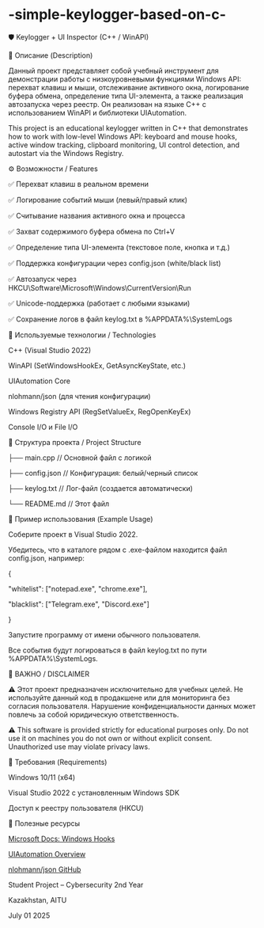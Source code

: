 # -simple-keylogger-based-on-c-

🛡️ Keylogger + UI Inspector (C++ / WinAPI)

📌 Описание (Description)
  
Данный проект представляет собой учебный инструмент для демонстрации работы с низкоуровневыми функциями Windows API: перехват клавиш и мыши, отслеживание активного окна, логирование буфера обмена, определение типа UI-элемента, а также реализация автозапуска через реестр. Он реализован на языке C++ с использованием WinAPI и библиотеки UIAutomation.

This project is an educational keylogger written in C++ that demonstrates how to work with low-level Windows API: keyboard and mouse hooks, active window tracking, clipboard monitoring, UI control detection, and autostart via the Windows Registry. 
    

⚙️ Возможности / Features

✅ Перехват клавиш в реальном времени

✅ Логирование событий мыши (левый/правый клик)

✅ Считывание названия активного окна и процесса

✅ Захват содержимого буфера обмена по Ctrl+V

✅ Определение типа UI-элемента (текстовое поле, кнопка и т.д.)

✅ Поддержка конфигурации через config.json (white/black list)

✅ Автозапуск через HKCU\Software\Microsoft\Windows\CurrentVersion\Run

✅ Unicode-поддержка (работает с любыми языками)

✅ Сохранение логов в файл keylog.txt в %APPDATA%\SystemLogs


🔧 Используемые технологии / Technologies

C++ (Visual Studio 2022)

WinAPI (SetWindowsHookEx, GetAsyncKeyState, etc.)

UIAutomation Core

nlohmann/json (для чтения конфигурации)

Windows Registry API (RegSetValueEx, RegOpenKeyEx)

Console I/O и File I/O


📁 Структура проекта / Project Structure

├── main.cpp                // Основной файл с логикой

├── config.json             // Конфигурация: белый/черный список

├── keylog.txt              // Лог-файл (создается автоматически)

└── README.md               // Этот файл


🧪 Пример использования (Example Usage)

Соберите проект в Visual Studio 2022.

Убедитесь, что в каталоге рядом с .exe-файлом находится файл config.json, например:

{

  "whitelist": ["notepad.exe", "chrome.exe"],
  
  "blacklist": ["Telegram.exe", "Discord.exe"]
  
}


Запустите программу от имени обычного пользователя.

Все события будут логироваться в файл keylog.txt по пути %APPDATA%\SystemLogs.


🚨 ВАЖНО / DISCLAIMER

⚠️ Этот проект предназначен исключительно для учебных целей. Не используйте данный код в продакшене или для мониторинга без согласия пользователя. Нарушение конфиденциальности данных может повлечь за собой юридическую ответственность.

⚠️ This software is provided strictly for educational purposes only. Do not use it on machines you do not own or without explicit consent. Unauthorized use may violate privacy laws.


📌 Требования (Requirements)

Windows 10/11 (x64)

Visual Studio 2022 с установленным Windows SDK

Доступ к реестру пользователя (HKCU)



🧠 Полезные ресурсы

[Microsoft Docs: Windows Hooks](https://learn.microsoft.com/en-us/windows/win32/winmsg/about-hooks)

[UIAutomation Overview](https://learn.microsoft.com/en-us/windows/win32/winauto/uiauto-uiautomationoverview)

[nlohmann/json GitHub](https://github.com/nlohmann/json)


Student Project – Cybersecurity 2nd Year

Kazakhstan, AITU

July 01 2025

